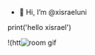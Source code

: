 - 👋 Hi, I’m @xisraeluni

<!---
xisraeluni/xisraeluni is a ✨ special ✨ repository because its `README.md` (this file) appears on your GitHub profile.
You can click the Preview link to take a look at your changes.
--->
print('hello xisrael')


!(htt![room gif](https://github.com/xisraeluni/xisraeluni/assets/115751683/9b59d91f-4f7f-41af-82f9-d75ea060f395)
